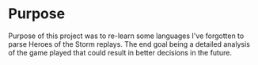 # Purpose

Purpose of this project was to re-learn some languages I've forgotten to parse Heroes of the Storm replays. The end goal being a detailed analysis of the game played that could result in better decisions in the future.